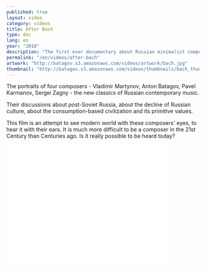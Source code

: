 ```yaml
---
published: true
layout: video
category: videos
title: After Bach
type: doc
lang: en
year: "2010"
description: "The first ever documentary about Russian minimalist composers."
permalink: "/en/videos/after-bach"
artwork: "http://batagov.s3.amazonaws.com/videos/artwork/bach.jpg"
thumbnail: "http://batagov.s3.amazonaws.com/videos/thumbnails/bach_thumb.jpg"
---  
```


The portraits of four composers - Vladimir Martynov, Anton Batagov, Pavel Karmanov, Sergei Zagny - the new classics of Russian contemporary music.  

Their discussions about post-Soviet Russia, about the decline of Russian culture, about the consumption-based civilization and its primitive values.  

This film is an attempt to see modern world with these composers' eyes, to hear it with their ears. It is much more difficult to be a composer in the 21st Century than Centuries ago. Is it really possible to be heard today?  

<iframe width="420" height="315" src="//www.youtube.com/embed/aWHMwhzRfFk" frameborder="0" allowfullscreen></iframe>